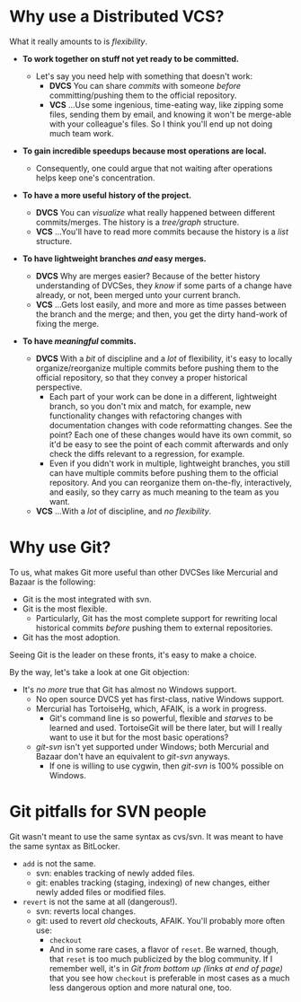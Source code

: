 # Why use a Distributed VCS?

What it really amounts to is *flexibility*.

* **To work together on stuff not yet ready to be committed.**
	* Let's say you need help with something that doesn't work:
        * **DVCS** You can share *commits* with someone *before* committing/pushing them to the official repository.
        * **VCS** ...Use some ingenious, time-eating way, like zipping some files, sending them by email, and knowing it won't be merge-able with your colleague's files. So I think you'll end up not doing much team work.

* **To gain incredible speedups because most operations are local.**
    * Consequently, one could argue that not waiting after operations helps keep one's concentration.

* **To have a more useful history of the project.**
    * **DVCS** You can *visualize* what really happened between different commits/merges. The history is a *tree/graph* structure.
    * **VCS** ...You'll have to read more commits because the history is a *list* structure.

* **To have lightweight branches *and* easy merges.**
    * **DVCS** Why are merges easier? Because of the better history understanding of DVCSes, they *know* if some parts of a change have already, or not, been merged unto your current branch.
    * **VCS** ...Gets lost easily, and more and more as time passes between the branch and the merge; and then, you get the dirty hand-work of fixing the merge.

* **To have *meaningful* commits.**
    * **DVCS** With a *bit* of discipline and a *lot* of flexibility, it's easy to locally organize/reorganize multiple commits before pushing them to the official repository, so that they convey a proper historical perspective.
        * Each part of your work can be done in a different, lightweight branch, so you don't mix and match, for example, new functionality changes with refactoring changes with documentation changes with code reformatting changes. See the point? Each one of these changes would have its own commit, so it'd be easy to see the point of each commit afterwards and only check the diffs relevant to a regression, for example.
        * Even if you didn't work in multiple, lightweight branches, you still can have multiple commits before pushing them to the official repository. And you can reorganize them on-the-fly, interactively, and easily, so they carry as much meaning to the team as you want.
    * **VCS** ...With a *lot* of discipline, and *no flexibility*.

# Why use Git?

To us, what makes Git more useful than other DVCSes like Mercurial and Bazaar is the following:

* Git is the most integrated with svn.
* Git is the most flexible.
    * Particularly, Git has the most complete support for rewriting local historical commits *before* pushing them to external repositories.
* Git has the most adoption.

Seeing Git is the leader on these fronts, it's easy to make a choice.

By the way, let's take a look at one Git objection:

* It's *no more* true that Git has almost no Windows support.
    * No open source DVCS yet has first-class, native Windows support.
    * Mercurial has TortoiseHg, which, AFAIK, is a work in progress.
        * Git's command line is so powerful, flexible and *starves* to be learned and used. TortoiseGit will be there later, but will I really want to use it but for the most basic operations?
    * *git-svn* isn't yet supported under Windows; both Mercurial and Bazaar don't have an equivalent to *git-svn* anyways.
        * If one is willing to use cygwin, then *git-svn* is 100% possible on Windows.

# Git pitfalls for SVN people

Git wasn't meant to use the same syntax as cvs/svn. It was meant to have the same syntax as BitLocker.

* `add` is not the same.
    * svn: enables tracking of newly added files.
    * git: enables tracking (staging, indexing) of new changes, either newly added files or modified files.
* `revert` is not the same at all (dangerous!).
    * svn: reverts local changes.
    * git: used to revert *old* checkouts, AFAIK. You'll probably more often use:
        * `checkout`
        * And in some rare cases, a flavor of `reset`. Be warned, though, that `reset` is too much publicized by the blog community. If I remember well, it's in *Git from bottom up (links at end of page)* that you see how `checkout` is preferable in most cases as a much less dangerous option and more natural one, too.
